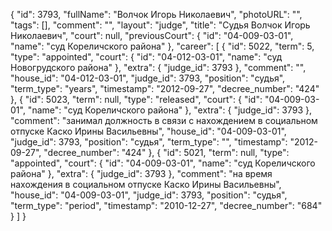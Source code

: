 {
    "id": 3793,
    "fullName": "Волчок Игорь Николаевич",
    "photoURL": "",
    "tags": [],
    "comment": "",
    "layout": "judge",
    "title": "Судья Волчок Игорь Николаевич",
    "court": null,
    "previousCourt": {
        "id": "04-009-03-01",
        "name": "суд Кореличского района"
    },
    "career": [
        {
            "id": 5022,
            "term": 5,
            "type": "appointed",
            "court": {
                "id": "04-012-03-01",
                "name": "суд Новогрудского района"
            },
            "extra": {
                "judge_id": 3793
            },
            "comment": "",
            "house_id": "04-012-03-01",
            "judge_id": 3793,
            "position": "судья",
            "term_type": "years",
            "timestamp": "2012-09-27",
            "decree_number": "424"
        },
        {
            "id": 5023,
            "term": null,
            "type": "released",
            "court": {
                "id": "04-009-03-01",
                "name": "суд Кореличского района"
            },
            "extra": {
                "judge_id": 3793
            },
            "comment": "занимал должность в связи с нахождением в социальном отпуске Каско Ирины Васильевны",
            "house_id": "04-009-03-01",
            "judge_id": 3793,
            "position": "судья",
            "term_type": "",
            "timestamp": "2012-09-27",
            "decree_number": "424"
        },
        {
            "id": 5021,
            "term": null,
            "type": "appointed",
            "court": {
                "id": "04-009-03-01",
                "name": "суд Кореличского района"
            },
            "extra": {
                "judge_id": 3793
            },
            "comment": "на время нахождения в социальном отпуске Каско Ирины Васильевны",
            "house_id": "04-009-03-01",
            "judge_id": 3793,
            "position": "судья",
            "term_type": "period",
            "timestamp": "2010-12-27",
            "decree_number": "684"
        }
    ]
}